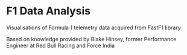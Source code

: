 # F1 Data Analysis
Visualisations of Formula 1 telemetry data acquired from FastF1 library

Based on knowledge provided by Blake Hinsey, former Performance Engineer at Red Bull Racing and Force India
